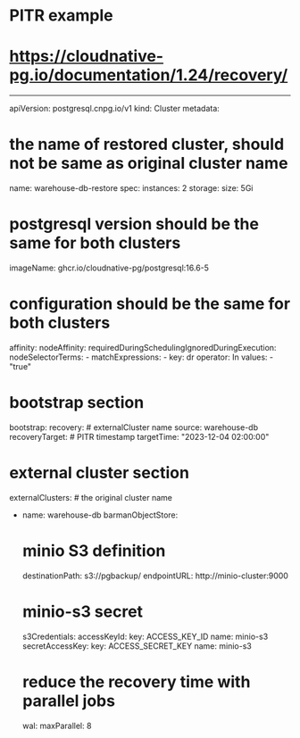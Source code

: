 # PITR example
# https://cloudnative-pg.io/documentation/1.24/recovery/

---
apiVersion: postgresql.cnpg.io/v1
kind: Cluster
metadata:
  # the name of restored cluster, should not be same as original cluster name
  name: warehouse-db-restore
spec:
  instances: 2
  storage:
    size: 5Gi
  # postgresql version should be the same for both clusters
  imageName: ghcr.io/cloudnative-pg/postgresql:16.6-5
  # configuration should be the same for both clusters
  affinity:
    nodeAffinity:
      requiredDuringSchedulingIgnoredDuringExecution:
        nodeSelectorTerms:
        - matchExpressions:
          - key: dr
            operator: In
            values:
            - "true"
  # bootstrap section
  bootstrap:
    recovery:
      # externalCluster name
      source: warehouse-db
      recoveryTarget:
        # PITR timestamp
        targetTime: "2023-12-04 02:00:00"
  # external cluster section
  externalClusters:
    # the original cluster name
  - name: warehouse-db
    barmanObjectStore:
      # minio S3 definition
      destinationPath: s3://pgbackup/
      endpointURL: http://minio-cluster:9000
      # minio-s3 secret
      s3Credentials:
        accessKeyId:
          key: ACCESS_KEY_ID
          name: minio-s3
        secretAccessKey:
          key: ACCESS_SECRET_KEY
          name: minio-s3
      # reduce the recovery time with parallel jobs
      wal:
        maxParallel: 8
